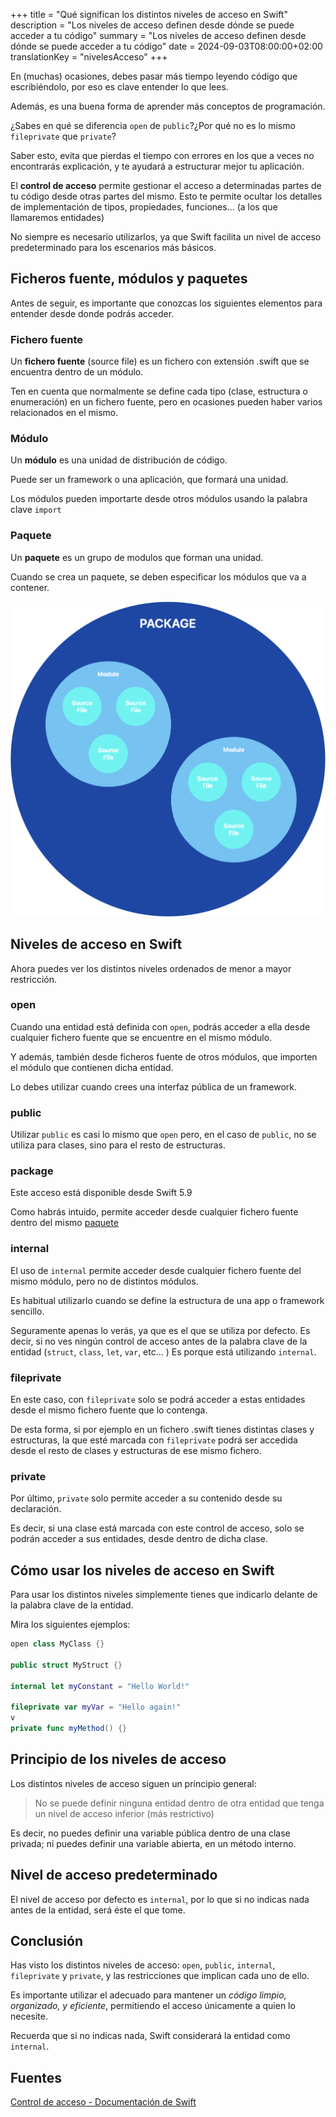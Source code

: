 +++
title = "Qué significan los distintos niveles de acceso en Swift"
description = "Los niveles de acceso definen desde dónde se puede acceder a tu código"
summary = "Los niveles de acceso definen desde dónde se puede acceder a tu código"
date = 2024-09-03T08:00:00+02:00
translationKey = "nivelesAcceso"
+++

En (muchas) ocasiones, debes pasar más tiempo leyendo código que escribiéndolo, por eso es clave entender lo que lees. 

Además, es una buena forma de aprender más conceptos de programación.

¿Sabes en qué se diferencia `open` de `public`?¿Por qué no es lo mismo `fileprivate` que `private`?

Saber esto, evita que pierdas el tiempo con errores en los que a veces no encontrarás explicación, y te ayudará a estructurar mejor tu aplicación.

El **control de acceso** permite gestionar el acceso a determinadas partes de tu código desde otras partes del mismo. Esto te permite ocultar los detalles de implementación de tipos, propiedades, funciones... (a los que llamaremos entidades)

No siempre es necesario utilizarlos, ya que Swift facilita un nivel de acceso predeterminado para los escenarios más básicos.

## Ficheros fuente, módulos y paquetes

Antes de seguir, es importante que conozcas los siguientes elementos para entender desde donde podrás acceder.

### Fichero fuente

Un **fichero fuente** (source file) es un fichero con extensión .swift que se encuentra dentro de un módulo.

Ten en cuenta que normalmente se define cada tipo (clase, estructura o enumeración) en un fichero fuente, pero en ocasiones pueden haber varios relacionados en el mismo.

### Módulo

Un **módulo** es una unidad de distribución de código.

Puede ser un framework o una aplicación, que formará una unidad.

Los módulos pueden importarte desde otros módulos usando la palabra clave `import`

### Paquete

Un **paquete** es un grupo de modulos que forman una unidad.

Cuando se crea un paquete, se deben especificar los módulos que va a contener.

![Source module package relationship](sourcemodulepackage.png)

## Niveles de acceso en Swift

Ahora puedes ver los distintos niveles ordenados de menor a mayor restricción.

### open

Cuando una entidad está definida con `open`, podrás acceder a ella desde cualquier fichero fuente que se encuentre en el mismo módulo.

Y además, también desde ficheros fuente de otros módulos, que importen el módulo que contienen dicha entidad.

Lo debes utilizar cuando crees una interfaz pública de un framework.

### public

Utilizar `public` es casi lo mismo que `open` pero, en el caso de `public`, no se utiliza para clases, sino para el resto de estructuras.

### package

Este acceso está disponible desde Swift 5.9

Como habrás intuido, permite acceder desde cualquier fichero fuente dentro del mismo [paquete](#paquete)

### internal

El uso de `internal` permite acceder desde cualquier fichero fuente del mismo módulo, pero no de distintos módulos.

Es habitual utilizarlo cuando se define la estructura de una app o framework sencillo.

Seguramente apenas lo verás, ya que es el que se utiliza por defecto. Es decir, si no ves ningún control de acceso antes de la palabra clave de la entidad (`struct`, `class`, `let`, `var`, etc... ) Es porque está utilizando `internal`.

### fileprivate

En este caso, con `fileprivate` solo se podrá acceder a estas entidades desde el mismo fichero fuente que lo contenga.

De esta forma, si por ejemplo en un fichero .swift tienes distintas clases y estructuras, la que esté marcada con `fileprivate` podrá ser accedida desde el resto de clases y estructuras de ese mismo fichero.

### private

Por último, `private` solo permite acceder a su contenido desde su declaración.

Es decir, si una clase está marcada con este control de acceso, solo se podrán acceder a sus entidades, desde dentro de dicha clase.

## Cómo usar los niveles de acceso en Swift

Para usar los distintos niveles simplemente tienes que indicarlo delante de la palabra clave de la entidad.

Mira los siguientes ejemplos:

```swift
open class MyClass {}

public struct MyStruct {}

internal let myConstant = "Hello World!"

fileprivate var myVar = "Hello again!"
v
private func myMethod() {}
```

## Principio de los niveles de acceso

Los distintos niveles de acceso siguen un principio general:

> No se puede definir ninguna entidad dentro de otra entidad que tenga un nivel de acceso inferior (más restrictivo)

Es decir, no puedes definir una variable pública dentro de una clase privada; ni puedes definir una variable abierta, en un método interno.

## Nivel de acceso predeterminado

El nivel de acceso por defecto es `internal`, por lo que si no indicas nada antes de la entidad, será éste el que tome.

## Conclusión

Has visto los distintos niveles de acceso: `open`, `public`, `internal`, `fileprivate` y `private`, y las restricciones que implican cada uno de ello.

Es importante utilizar el adecuado para mantener un *código limpio, organizado, y eficiente*, permitiendo el acceso únicamente a quien lo necesite.

Recuerda que si no indicas nada, Swift considerará la entidad como `internal`.

## Fuentes

[Control de acceso - Documentación de Swift](https://docs.swift.org/swift-book/documentation/the-swift-programming-language/accesscontrol/)
